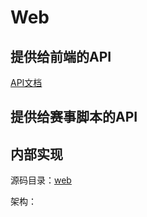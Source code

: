 # Web

## 提供给前端的API

[API文档](https://hiper-backend.apifox.cn)

## 提供给赛事脚本的API

## 内部实现

源码目录：[web](https://github.com/THUAI-ssast/hiper-backend/tree/main/web)

架构：

<!-- TODO -->
